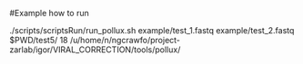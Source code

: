 #Example how to run

./scripts/scriptsRun/run_pollux.sh example/test_1.fastq example/test_2.fastq $PWD/test5/ 18 /u/home/n/ngcrawfo/project-zarlab/igor/VIRAL_CORRECTION/tools/pollux/

